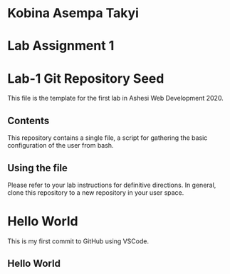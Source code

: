 # Kobina Asempa Takyi
# Lab Assignment 1
# Lab-1 Git Repository Seed

This file is the template for the first lab in Ashesi Web Development 2020.

## Contents

This repository contains a single file, a script for gathering the basic configuration of the user from bash.

## Using the file

Please refer to your lab instructions for definitive directions. In general, clone this repository to a new repository in your user space.

# Hello World

This is my first commit to GitHub using VSCode.

## Hello World

